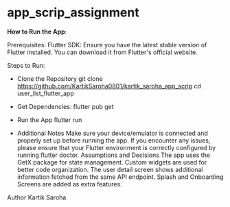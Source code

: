 # app_scrip_assignment

**How to Run the App**:

Prerequisites:
Flutter SDK: Ensure you have the latest stable version of Flutter installed. You can download it from Flutter's official website.

Steps to Run:
- Clone the Repository
git clone https://github.com/KartikSaroha0801/kartik_saroha_app_scrip
cd user_list_flutter_app

- Get Dependencies:
flutter pub get

- Run the App
flutter run

- Additional Notes
Make sure your device/emulator is connected and properly set up before running the app.
If you encounter any issues, please ensure that your Flutter environment is correctly configured by running flutter doctor.
Assumptions and Decisions
The app uses the GetX package for state management.
Custom widgets are used for better code organization.
The user detail screen shows additional information fetched from the same API endpoint.
Splash and Onboarding Screens are added as extra features.

Author
Kartik Saroha

